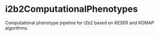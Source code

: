 # i2b2ComputationalPhenotypes
Computational phenotype pipeline for i2b2 based on KESER and KOMAP algorithms.
